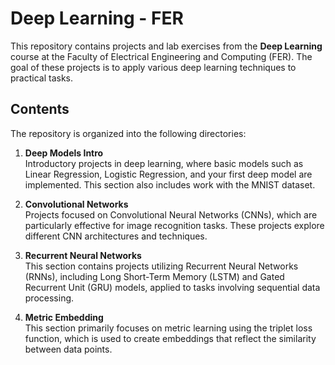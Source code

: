 # Deep Learning - FER

This repository contains projects and lab exercises from the **Deep Learning** course at the Faculty of Electrical Engineering and Computing (FER). The goal of these projects is to apply various deep learning techniques to practical tasks.

## Contents

The repository is organized into the following directories:

1. **Deep Models Intro**  
    Introductory projects in deep learning, where basic models such as Linear Regression, Logistic Regression, and your first deep model are implemented. This section also includes work with the MNIST dataset.

2. **Convolutional Networks**  
    Projects focused on Convolutional Neural Networks (CNNs), which are particularly effective for image recognition tasks. These projects explore different CNN architectures and techniques.

3. **Recurrent Neural Networks**  
    This section contains projects utilizing Recurrent Neural Networks (RNNs), including Long Short-Term Memory (LSTM) and Gated Recurrent Unit (GRU) models, applied to tasks involving sequential data processing.

4. **Metric Embedding**  
    This section primarily focuses on metric learning using the triplet loss function, which is used to create embeddings that reflect the similarity between data points.
